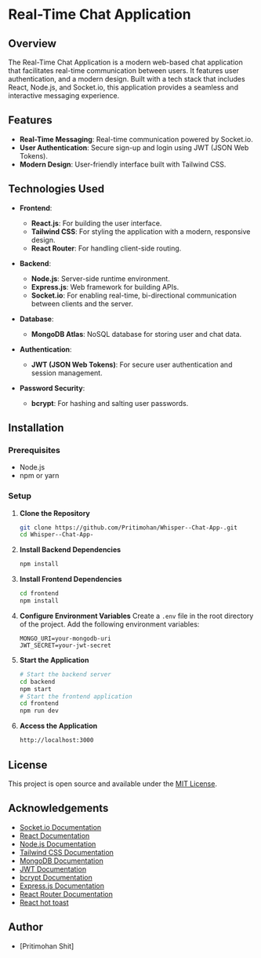 # Real-Time Chat Application

## Overview

The Real-Time Chat Application is a modern web-based chat application that facilitates real-time communication between users. It features user authentication, and a modern design. Built with a tech stack that includes React, Node.js, and Socket.io, this application provides a seamless and interactive messaging experience.

## Features

- **Real-Time Messaging**: Real-time communication powered by Socket.io.
- **User Authentication**: Secure sign-up and login using JWT (JSON Web Tokens).
- **Modern Design**: User-friendly interface built with Tailwind CSS.

## Technologies Used

- **Frontend**:

  - **React.js**: For building the user interface.
  - **Tailwind CSS**: For styling the application with a modern, responsive design.
  - **React Router**: For handling client-side routing.

- **Backend**:

  - **Node.js**: Server-side runtime environment.
  - **Express.js**: Web framework for building APIs.
  - **Socket.io**: For enabling real-time, bi-directional communication between clients and the server.

- **Database**:

  - **MongoDB Atlas**: NoSQL database for storing user and chat data.

- **Authentication**:

  - **JWT (JSON Web Tokens)**: For secure user authentication and session management.

- **Password Security**:
  - **bcrypt**: For hashing and salting user passwords.

## Installation

### Prerequisites

- Node.js
- npm or yarn

### Setup

1. **Clone the Repository**

   ```bash
   git clone https://github.com/Pritimohan/Whisper--Chat-App-.git
   cd Whisper--Chat-App-

   ```

2. **Install Backend Dependencies**

   ```bash
   npm install

   ```

3. **Install Frontend Dependencies**

   ```bash
   cd frontend
   npm install

   ```

4. **Configure Environment Variables**
   Create a `.env` file in the root directory of the project. Add the following environment variables:

   ```env
   MONGO_URI=your-mongodb-uri
   JWT_SECRET=your-jwt-secret
   ```

5. **Start the Application**

   ```bash
   # Start the backend server
   cd backend
   npm start
   # Start the frontend application
   cd frontend
   npm run dev
   ```

6. **Access the Application**
   ```bash
   http://localhost:3000
   ```

## License

This project is open source and available under the [MIT License](LICENSE).

## Acknowledgements

- [Socket.io Documentation](https://socket.io/docs/)
- [React Documentation](https://reactjs.org/docs/getting-started.html)
- [Node.js Documentation](https://nodejs.org/en/docs/)
- [Tailwind CSS Documentation](https://tailwindcss.com/docs)
- [MongoDB Documentation](https://docs.mongodb.com/)
- [JWT Documentation](https://jwt.io/introduction/)
- [bcrypt Documentation](https://www.npmjs.com/package/bcrypt)
- [Express.js Documentation](https://expressjs.com/en/5x/api.html)
- [React Router Documentation](https://reactrouter.com/web/guides/quick-start)
- [React hot toast](https://www.npmjs.com/package/react-hot-toast)

## Author

- [Pritimohan Shit]

